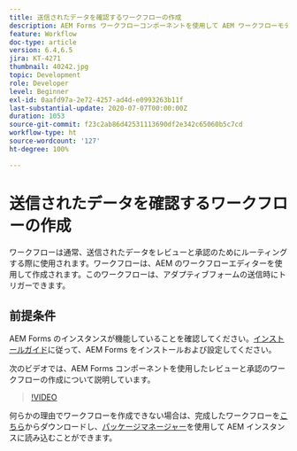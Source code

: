 ```yaml
---
title: 送信されたデータを確認するワークフローの作成
description: AEM Forms ワークフローコンポーネントを使用して AEM ワークフローモデルを作成し、送信されたデータを確認します。
feature: Workflow
doc-type: article
version: 6.4,6.5
jira: KT-4271
thumbnail: 40242.jpg
topic: Development
role: Developer
level: Beginner
exl-id: 0aafd97a-2e72-4257-ad4d-e0993263b11f
last-substantial-update: 2020-07-07T00:00:00Z
duration: 1053
source-git-commit: f23c2ab86d42531113690df2e342c65060b5c7cd
workflow-type: ht
source-wordcount: '127'
ht-degree: 100%

---
```


# 送信されたデータを確認するワークフローの作成

ワークフローは通常、送信されたデータをレビューと承認のためにルーティングする際に使用されます。ワークフローは、AEM のワークフローエディターを使用して作成されます。このワークフローは、アダプティブフォームの送信時にトリガーできます。

## 前提条件

AEM Forms のインスタンスが機能していることを確認してください。[インストールガイド](https://experienceleague.adobe.com/docs/experience-manager-65/forms/install-aem-forms/osgi-installation/installing-configuring-aem-forms-osgi.html?lang=ja)に従って、AEM Forms をインストールおよび設定してください。

次のビデオでは、AEM Forms コンポーネントを使用したレビューと承認のワークフローの作成について説明しています。
>[!VIDEO](https://video.tv.adobe.com/v/40242?quality=12&learn=on)


何らかの理由でワークフローを作成できない場合は、完成したワークフローを[こちら](assets/review-submitted-data-workflow.zip)からダウンロードし、[パッケージマネージャー](http://localhost:4502/crx/packmgr/index.jsp)を使用して AEM インスタンスに読み込むことができます。
